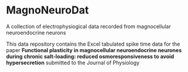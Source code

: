 # MagnoNeuroDat
A collection of electrophysiogical data recorded from magnocellular neuroendocrine neurons

This data repository contains the Excel tabulated spike time data for the paper
**Functional plasticity in magnocellular neuroendocrine neurones during chronic salt-loading: reduced osmoresponsiveness to avoid hypersecretion**
submitted to the Journal of Physiology




